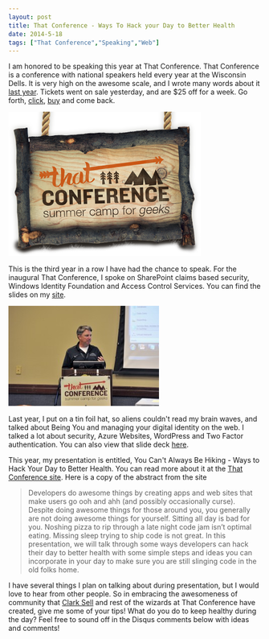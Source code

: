 ```yaml
---
layout: post
title: That Conference - Ways To Hack your Day to Better Health
date: 2014-5-18
tags: ["That Conference","Speaking","Web"]
---
```

I am honored to be speaking this year at That Conference. That Conference is a conference with national speakers held every
year at the Wisconsin Dells. It is very high on the awesome scale, and I wrote many words about it [last year](/2013/05/that-conference-2013/).
Tickets went on sale yesterday, and are $25 off for a week. Go forth, [click](https://www.thatconference.com/Home/TicketRegistration),
[buy](https://www.eventbrite.com/e/that-conference-2014-tickets-7410869109) and come back.

![That Conference Logo](thatConferenceLogo.png)

This is the third year in a row I have had the chance to speak. For
the inaugural That Conference, I spoke on SharePoint claims based security, Windows Identity Foundation and Access Control
Services. You can find the slides on my [site](/2012/08/that-conference-slide-deck/).

![2012 That Conference](ThatConference-1024x681-300x199.jpg)


Last year, I put on a tin foil hat, so aliens couldn't read my brain waves, and talked about Being You and managing your
digital identity on the web. I talked a lot about security, Azure Websites, WordPress and Two Factor authentication. You can also
 view that slide deck [here](/2013/08/2013-that-conference-presentation/).

This year, my presentation is entitled, You Can't Always Be Hiking - Ways to Hack Your Day to Better Health. You can read
more about it at the [That Conference site](https://www.thatconference.com/Sessions/Session/2271). Here is a copy of the
abstract from the site


>Developers do awesome things by creating apps and web sites that make users go ooh and ahh (and possibly occasionally curse).
Despite doing awesome things for those around you, you generally are not doing awesome things for yourself. Sitting all day is
bad for you. Noshing pizza to rip through a late night code jam isn’t optimal eating. Missing sleep trying to ship code is
not great. In this presentation, we will talk through some ways developers can hack their day to better health with some simple steps
and ideas you can incorporate in your day to make sure you are still slinging code in the old folks home.

I have several things I plan on talking about during presentation, but I would love to hear from other people. So in
 embracing the awesomeness of community that [Clark Sell](http://www.csell.net/) and rest of the wizards at That Conference
 have created, give
 me some of your tips! What do you
do to keep healthy during the day? Feel free to sound off in the Disqus comments below with ideas and comments!

